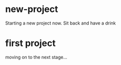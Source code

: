 # new-project
Starting a new project now. Sit back and have a drink
# first project
moving on to the next stage...
